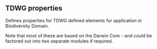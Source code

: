 ## TDWG properties

Defines properties for TDWG defined elements for application in Biodiversity Domain.

Note that most of these are based on the Darwin Core - and could be factored out into two separate modules if required.